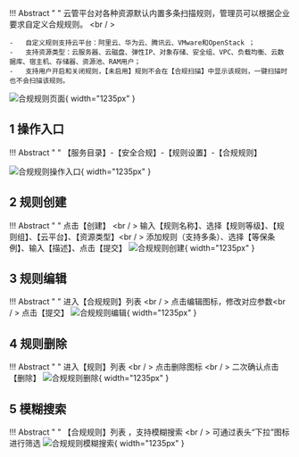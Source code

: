 !!! Abstract " "
    云管平台对各种资源默认内置多条扫描规则，管理员可以根据企业要求自定义合规规则。 <br / >

    -   自定义规则支持云平台：阿里云、华为云、腾讯云、VMware和OpenStack ； 
    -   支持资源类型：云服务器、云磁盘、弹性IP、对象存储、安全组、VPC、负载均衡、云数据库、宿主机、存储器、资源池、RAM用户； 
    -   支持用户开启和关闭规则，【未启用】规则不会在【合规扫描】中显示该规则，一键扫描时也不会扫描该规则。
![合规规则页面](./img/security-compliance/rule_setting/合规规则页面.png){ width="1235px" }

## 1 操作入口

!!! Abstract " "
    【服务目录】-【安全合规】-【规则设置】-【合规规则】

![合规规则操作入口](./img/security-compliance/rule_setting/合规规则操作入口.png){ width="1235px" }

## 2 规则创建

!!! Abstract " "
    点击【创建】 <br / >
    输入【规则名称】、选择【规则等级】、【规则组】、【云平台】、【资源类型】<br / >
    添加规则（支持多条）、选择【等保条例】、输入【描述】、点击【提交】
![合规规则创建](./img/security-compliance/rule_setting/合规规则创建.png){ width="1235px" }

## 3 规则编辑

!!! Abstract " "
    进入【合规规则】列表 <br / >
    点击编辑图标，修改对应参数<br / >
    点击【提交】
![合规规则编辑](./img/security-compliance/rule_setting/合规规则编辑.png){ width="1235px" }

## 4 规则删除

!!! Abstract " "
    进入【规则】列表 <br / >
    点击删除图标 <br / >
    二次确认点击【删除】
![合规规则删除](./img/security-compliance/rule_setting/合规规则删除.png){ width="1235px" }

## 5 模糊搜索

!!! Abstract " "
    【合规规则】列表 ，支持模糊搜索 <br / >
    可通过表头“下拉”图标进行筛选
![合规规则模糊搜索](./img/security-compliance/rule_setting/合规规则模糊搜索.png){ width="1235px" }